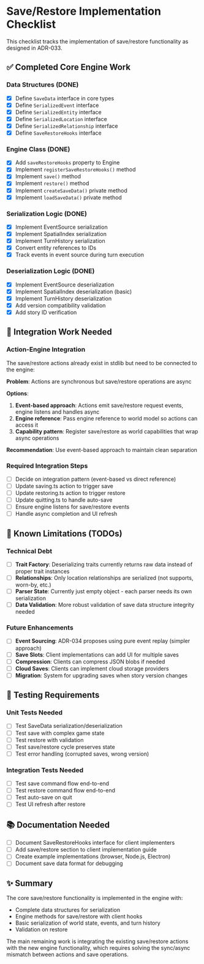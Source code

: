 # Save/Restore Implementation Checklist

This checklist tracks the implementation of save/restore functionality as designed in ADR-033.

## ✅ Completed Core Engine Work

### Data Structures (DONE)
- [x] Define `SaveData` interface in core types
- [x] Define `SerializedEvent` interface
- [x] Define `SerializedEntity` interface  
- [x] Define `SerializedLocation` interface
- [x] Define `SerializedRelationship` interface
- [x] Define `SaveRestoreHooks` interface

### Engine Class (DONE)
- [x] Add `saveRestoreHooks` property to Engine
- [x] Implement `registerSaveRestoreHooks()` method
- [x] Implement `save()` method
- [x] Implement `restore()` method
- [x] Implement `createSaveData()` private method
- [x] Implement `loadSaveData()` private method

### Serialization Logic (DONE)
- [x] Implement EventSource serialization
- [x] Implement SpatialIndex serialization
- [x] Implement TurnHistory serialization
- [x] Convert entity references to IDs
- [x] Track events in event source during turn execution

### Deserialization Logic (DONE)
- [x] Implement EventSource deserialization
- [x] Implement SpatialIndex deserialization (basic)
- [x] Implement TurnHistory deserialization
- [x] Add version compatibility validation
- [x] Add story ID verification

## 🚧 Integration Work Needed

### Action-Engine Integration
The save/restore actions already exist in stdlib but need to be connected to the engine:

**Problem**: Actions are synchronous but save/restore operations are async

**Options**:
1. **Event-based approach**: Actions emit save/restore request events, engine listens and handles async
2. **Engine reference**: Pass engine reference to world model so actions can access it
3. **Capability pattern**: Register save/restore as world capabilities that wrap async operations

**Recommendation**: Use event-based approach to maintain clean separation

### Required Integration Steps
- [ ] Decide on integration pattern (event-based vs direct reference)
- [ ] Update saving.ts action to trigger save
- [ ] Update restoring.ts action to trigger restore  
- [ ] Update quitting.ts to handle auto-save
- [ ] Ensure engine listens for save/restore events
- [ ] Handle async completion and UI refresh

## 📝 Known Limitations (TODOs)

### Technical Debt
- [ ] **Trait Factory**: Deserializing traits currently returns raw data instead of proper trait instances
- [ ] **Relationships**: Only location relationships are serialized (not supports, worn-by, etc.)
- [ ] **Parser State**: Currently just empty object - each parser needs its own serialization
- [ ] **Data Validation**: More robust validation of save data structure integrity needed

### Future Enhancements
- [ ] **Event Sourcing**: ADR-034 proposes using pure event replay (simpler approach)
- [ ] **Save Slots**: Client implementations can add UI for multiple saves
- [ ] **Compression**: Clients can compress JSON blobs if needed
- [ ] **Cloud Saves**: Clients can implement cloud storage providers
- [ ] **Migration**: System for upgrading saves when story version changes

## 🧪 Testing Requirements

### Unit Tests Needed
- [ ] Test SaveData serialization/deserialization
- [ ] Test save with complex game state
- [ ] Test restore with validation
- [ ] Test save/restore cycle preserves state
- [ ] Test error handling (corrupted saves, wrong version)

### Integration Tests Needed  
- [ ] Test save command flow end-to-end
- [ ] Test restore command flow end-to-end
- [ ] Test auto-save on quit
- [ ] Test UI refresh after restore

## 📚 Documentation Needed
- [ ] Document SaveRestoreHooks interface for client implementers
- [ ] Add save/restore section to client implementation guide
- [ ] Create example implementations (browser, Node.js, Electron)
- [ ] Document save data format for debugging

## ✨ Summary

The core save/restore functionality is implemented in the engine with:
- Complete data structures for serialization
- Engine methods for save/restore with client hooks
- Basic serialization of world state, events, and turn history
- Validation on restore

The main remaining work is integrating the existing save/restore actions with the new engine functionality, which requires solving the sync/async mismatch between actions and save operations.
